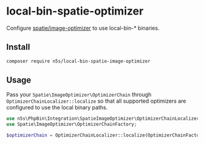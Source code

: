 # local-bin-spatie-optimizer

Configure [spatie/image-optimizer](https://github.com/spatie/image-optimizer) to use local-bin-* binaries.

## Install

```bash
composer require n5s/local-bin-spatie-image-optimizer
```

## Usage

Pass your `Spatie\ImageOptimizer\OptimizerChain` through `OptimizerChainLocalizer::localize` so that all supported optimizers are configured to use the local binary paths.

```php
use n5s\PhpBin\Integration\SpatieImageOptimizer\OptimizerChainLocalizer;
use Spatie\ImageOptimizer\OptimizerChainFactory;

$optimizerChain = OptimizerChainLocalizer::localize(OptimizerChainFactory::create());
```
